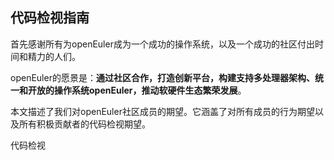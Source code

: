 ## 代码检视指南

首先感谢所有为openEuler成为一个成功的操作系统，以及一个成功的社区付出时间和精力的人们。

openEuler的愿景是：**通过社区合作，打造创新平台，构建支持多处理器架构、统一和开放的操作系统openEuler，推动软硬件生态繁荣发展**。



本文描述了我们对openEuler社区成员的期望。它涵盖了对所有成员的行为期望以及所有积极贡献者的代码检视期望。



代码检视

